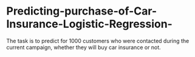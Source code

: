 # Predicting-purchase-of-Car-Insurance-Logistic-Regression-

The task is to predict for 1000 customers who were contacted during the current campaign, whether they will buy car insurance or not.
